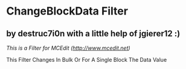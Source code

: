 # ChangeBlockData Filter
## by destruc7i0n with a little help of jgierer12 :)

*This is a Filter for MCEdit (http://www.mcedit.net)*

This Filter Changes In Bulk Or For A Single Block The Data Value
